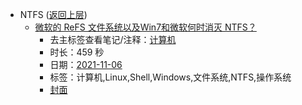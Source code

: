 - NTFS ([返回上层](../))
    - [微软的 ReFS 文件系统以及Win7和微软何时消灭 NTFS？](https://www.bilibili.com/video/BV19g411K7t9)
        - 去主标签查看笔记/注释：[计算机](../tags/计算机.md)
        - 时长：459 秒
        - 日期：[2021-11-06](../month/202111.md)
        - 标签：计算机,Linux,Shell,Windows,文件系统,NTFS,操作系统
        - [封面](http://i1.hdslb.com/bfs/archive/e6f7b40dade7922fc24d41c627257633d636b757.jpg)
